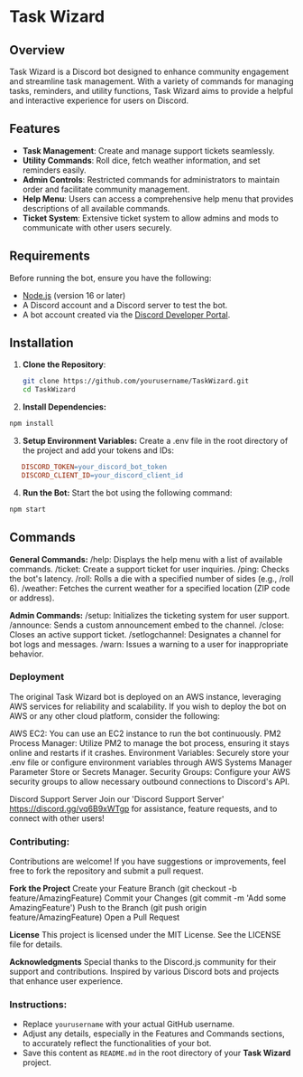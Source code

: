 # Task Wizard

## Overview

Task Wizard is a Discord bot designed to enhance community engagement and streamline task management. With a variety of commands for managing tasks, reminders, and utility functions, Task Wizard aims to provide a helpful and interactive experience for users on Discord.

## Features

- **Task Management**: Create and manage support tickets seamlessly.
- **Utility Commands**: Roll dice, fetch weather information, and set reminders easily.
- **Admin Controls**: Restricted commands for administrators to maintain order and facilitate community management.
- **Help Menu**: Users can access a comprehensive help menu that provides descriptions of all available commands.
- **Ticket System**: Extensive ticket system to allow admins and mods to communicate with other users securely. 

## Requirements

Before running the bot, ensure you have the following:

- [Node.js](https://nodejs.org/) (version 16 or later)
- A Discord account and a Discord server to test the bot.
- A bot account created via the [Discord Developer Portal](https://discord.com/developers/applications).

## Installation

1. **Clone the Repository**:
   ```bash
   git clone https://github.com/yourusername/TaskWizard.git
   cd TaskWizard
   ```
2. **Install Dependencies:**
```bash
npm install
```
3. **Setup Environment Variables:**
   Create a .env file in the root directory of the project and add your tokens and IDs:
```makefile
   DISCORD_TOKEN=your_discord_bot_token
   DISCORD_CLIENT_ID=your_discord_client_id
```
4. **Run the Bot:**
   Start the bot using the following command:
```bash
npm start
```
## Commands
**General Commands:**
/help: Displays the help menu with a list of available commands.
/ticket: Create a support ticket for user inquiries.
/ping: Checks the bot's latency.
/roll: Rolls a die with a specified number of sides (e.g., /roll 6).
/weather: Fetches the current weather for a specified location (ZIP code or address).

**Admin Commands:**
/setup: Initializes the ticketing system for user support.
/announce: Sends a custom announcement embed to the channel.
/close: Closes an active support ticket.
/setlogchannel: Designates a channel for bot logs and messages.
/warn: Issues a warning to a user for inappropriate behavior.

### Deployment
The original Task Wizard bot is deployed on an AWS instance, leveraging AWS services for reliability and scalability. If you wish to deploy the bot on AWS or any other cloud platform, consider the following:

AWS EC2: You can use an EC2 instance to run the bot continuously.
PM2 Process Manager: Utilize PM2 to manage the bot process, ensuring it stays online and restarts if it crashes.
Environment Variables: Securely store your .env file or configure environment variables through AWS Systems Manager Parameter Store or Secrets Manager.
Security Groups: Configure your AWS security groups to allow necessary outbound connections to Discord's API.

Discord Support Server
Join our 'Discord Support Server' https://discord.gg/vq6B9xWTgp for assistance, feature requests, and to connect with other users!

### Contributing:
Contributions are welcome! If you have suggestions or improvements, feel free to fork the repository and submit a pull request.

**Fork the Project**
Create your Feature Branch (git checkout -b feature/AmazingFeature)
Commit your Changes (git commit -m 'Add some AmazingFeature')
Push to the Branch (git push origin feature/AmazingFeature)
Open a Pull Request

**License**
This project is licensed under the MIT License. See the LICENSE file for details.

**Acknowledgments**
Special thanks to the Discord.js community for their support and contributions.
Inspired by various Discord bots and projects that enhance user experience.

### Instructions:
- Replace `yourusername` with your actual GitHub username.
- Adjust any details, especially in the Features and Commands sections, to accurately reflect the functionalities of your bot.
- Save this content as `README.md` in the root directory of your **Task Wizard** project.
